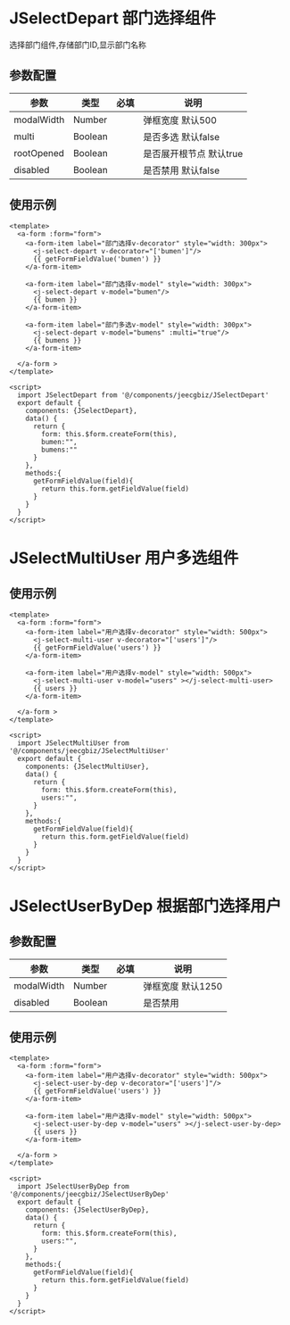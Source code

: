 # JSelectDepart 部门选择组件
选择部门组件,存储部门ID,显示部门名称

## 参数配置
| 参数           | 类型   | 必填 |说明|
|--------------|---------|----|---------|
| modalWidth      |Number   | | 弹框宽度 默认500 |
| multi      |Boolean   | | 是否多选 默认false |
| rootOpened      |Boolean   | | 是否展开根节点 默认true |
| disabled      |Boolean   | | 是否禁用 默认false|

使用示例
----
```vue
<template>
  <a-form :form="form">
    <a-form-item label="部门选择v-decorator" style="width: 300px">
      <j-select-depart v-decorator="['bumen']"/>
      {{ getFormFieldValue('bumen') }}
    </a-form-item>

    <a-form-item label="部门选择v-model" style="width: 300px">
      <j-select-depart v-model="bumen"/>
      {{ bumen }}
    </a-form-item>

    <a-form-item label="部门多选v-model" style="width: 300px">
      <j-select-depart v-model="bumens" :multi="true"/>
      {{ bumens }}
    </a-form-item>

  </a-form >
</template>

<script>
  import JSelectDepart from '@/components/jeecgbiz/JSelectDepart'
  export default {
    components: {JSelectDepart},
    data() {
      return {
        form: this.$form.createForm(this),
        bumen:"",
        bumens:""
      }
    },
    methods:{
      getFormFieldValue(field){
        return this.form.getFieldValue(field)
      }
    }
  }
</script>
```
# JSelectMultiUser 用户多选组件

使用示例
----
```vue
<template>
  <a-form :form="form">
    <a-form-item label="用户选择v-decorator" style="width: 500px">
      <j-select-multi-user v-decorator="['users']"/>
      {{ getFormFieldValue('users') }}
    </a-form-item>

    <a-form-item label="用户选择v-model" style="width: 500px">
      <j-select-multi-user v-model="users" ></j-select-multi-user>
      {{ users }}
    </a-form-item>

  </a-form >
</template>

<script>
  import JSelectMultiUser from '@/components/jeecgbiz/JSelectMultiUser'
  export default {
    components: {JSelectMultiUser},
    data() {
      return {
        form: this.$form.createForm(this),
        users:"",
      }
    },
    methods:{
      getFormFieldValue(field){
        return this.form.getFieldValue(field)
      }
    }
  }
</script>
```

# JSelectUserByDep 根据部门选择用户

## 参数配置
| 参数           | 类型   | 必填 |说明|
|--------------|---------|----|---------|
| modalWidth      |Number   | | 弹框宽度 默认1250 |
| disabled      |Boolean   | | 是否禁用 |

使用示例
----
```vue
<template>
  <a-form :form="form">
    <a-form-item label="用户选择v-decorator" style="width: 500px">
      <j-select-user-by-dep v-decorator="['users']"/>
      {{ getFormFieldValue('users') }}
    </a-form-item>

    <a-form-item label="用户选择v-model" style="width: 500px">
      <j-select-user-by-dep v-model="users" ></j-select-user-by-dep>
      {{ users }}
    </a-form-item>

  </a-form >
</template>

<script>
  import JSelectUserByDep from '@/components/jeecgbiz/JSelectUserByDep'
  export default {
    components: {JSelectUserByDep},
    data() {
      return {
        form: this.$form.createForm(this),
        users:"",
      }
    },
    methods:{
      getFormFieldValue(field){
        return this.form.getFieldValue(field)
      }
    }
  }
</script>
```

